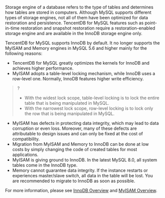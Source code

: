 Storage engine of a database refers to the type of tables and determines how tables are stored in computers. Although MySQL supports different types of storage engines, not all of them have been optimized for data restoration and persistence. TencentDB for MySQL features such as point-in-time restoration and snapshot restoration require a restoration-enabled storage engine and are available in the InnoDB storage engine only.

TencentDB for MySQL supports InnoDB by default. It no longer supports the MyISAM and Memory engines in MySQL 5.6 and higher mainly for the following reasons:
- TencentDB for MySQL greatly optimizes the kernels for InnoDB and achieves higher performance.
- MyISAM adopts a table-level locking mechanism, while InnoDB uses a row-level one. Normally, InnoDB features higher write efficiency.
>?
>- With the widest lock scope, table-level locking is to lock the entire table that is being manipulated in MySQL.
>- With the narrowest lock scope, row-level locking is to lock only the row that is being manipulated in MySQL.
- MyISAM has defects in protecting data integrity, which may lead to data corruption or even loss. Moreover, many of these defects are attributable to design issues and can only be fixed at the cost of compatibility.
- Migration from MyISAM and Memory to InnoDB can be done at low costs by simply changing the code of created tables for most applications.
- MyISAM is giving ground to InnoDB. In the latest MySQL 8.0, all system tables come in the InnoDB type.
- Memory cannot guarantee data integrity. If the instance restarts or experiences master/slave switch, all data in the table will be lost. You are recommended to migrate to InnoDB as soon as possible.

For more information, please see [InnoDB Overview](https://dev.mysql.com/doc/refman/5.7/en/innodb-introduction.html) and [MyISAM Overview](https://dev.mysql.com/doc/refman/5.7/en/myisam-storage-engine.html).

